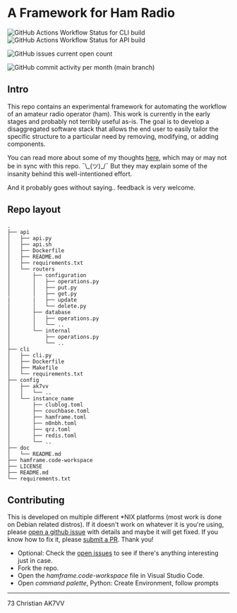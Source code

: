 # A Framework for Ham Radio

![GitHub Actions Workflow Status for CLI build](https://img.shields.io/github/actions/workflow/status/ak7vv/hamframe/cli.yml?branch=main&style=plastic&logo=github&label=CLI%20docker%20build-n-push&labelColor=purple&cacheSeconds=30&link=https%3A%2F%2Fgithub.com%2Fak7vv%2Fhamframe%2Factions%2Fworkflows%2Fcli.yml)\
![GitHub Actions Workflow Status for API build](https://img.shields.io/github/actions/workflow/status/ak7vv/hamframe/api.yml?branch=main&style=plastic&logo=github&label=API%20docker%20build-n-push&labelColor=purple&cacheSeconds=30&link=https%3A%2F%2Fgithub.com%2Fak7vv%2Fhamframe%2Factions%2Fworkflows%2Fapi.yml)

![GitHub issues current open count](https://img.shields.io/github/issues-search?query=repo%3Aak7vv%2Fhamframe%20state%3Aopen&logo=github&label=current%20open%20issues%20count&color=teal)

<!-- ![GitHub commit activity per week (main branch)](https://img.shields.io/github/commit-activity/w/ak7vv/hamframe/main)\ -->
![GitHub commit activity per month (main branch)](https://img.shields.io/github/commit-activity/m/ak7vv/hamframe/main)
<!-- ![GitHub commit activity per year (main branch)](https://img.shields.io/github/commit-activity/y/ak7vv/hamframe/main) -->

## Intro

This repo contains an experimental framework for automating the workflow of an amateur radio operator (ham). This work is currently in the early stages and probably not terribly useful as-is. The goal is to develop a disaggregated software stack that allows the end user to easily tailor the specific structure to a particular need by removing, modifying, or adding components.

You can read more about some of my thoughts [here](https://holdmybeer.io/2024/06/04/ham-stack-modernizing-the-wheel/), which may or may not be in sync with this repo. ¯\\\_(ツ)\_/¯ But they may explain some of the insanity behind this well-intentioned effort.

And it probably goes without saying.. feedback is very welcome.

## Repo layout

```text
.
├── api
│   ├── api.py
│   ├── api.sh
│   ├── Dockerfile
│   ├── README.md
│   ├── requirements.txt
│   └── routers
│       ├── configuration
│       │   ├── operations.py
│       │   ├── put.py
│       │   ├── get.py
|       |   ├── update
│       │   └── delete.py
│       ├── database
│       │   ├── operations.py
│       │   └── ..
│       └── internal
│           ├── operations.py
│           └── ..
├── cli
│   ├── cli.py
│   ├── Dockerfile
│   ├── Makefile
│   └── requirements.txt
├── config
│   ├── ak7vv
│   │   └── ..
│   └── instance_name
│       ├── clublog.toml
│       ├── couchbase.toml
│       ├── hamframe.toml
│       ├── n0nbh.toml
│       ├── qrz.toml
│       ├── redis.toml
│       └── ..
├── doc
│   └── README.md
├── hamframe.code-workspace
├── LICENSE
├── README.md
└── requirements.txt
```

## **Contributing**

This is developed on multiple different \*NIX platforms (most work is done on Debian related distros).  If it doesn't work on whatever it is you're using, please [open a github issue](https://github.com/ak7vv/hamframe/issues) with details and maybe it will get fixed.  If you know how to fix it, please [submit a PR](https://github.com/ak7vv/hamframe/pulls). Thank you!

- Optional: Check the [open issues](https://github.com/ak7vv/hamframe/issues) to see if there's anything interesting just in case.
- Fork the repo.
- Open the _hamframe.code-workspace_ file in Visual Studio Code.
- Open _command palette_, Python: Create Environment, follow prompts

---

73 Christian AK7VV
